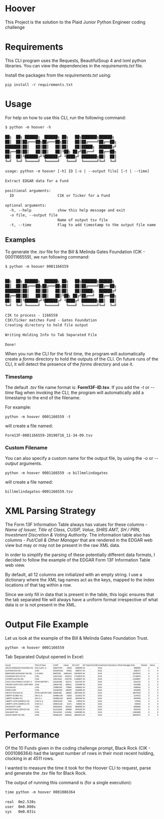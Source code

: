 
# Hoover

This Project is the solution to the Plaid Junior Python Engineer coding challenge

# Requirements

This CLI program uses the Requests, BeautifulSoup 4 and lxml python libraries.
You can view the dependencies in the _requirements.txt_ file.

Install the packages from the _requirements.txt_ using:

```shell
pip install -r requirements.txt
```

# Usage

For help on how to use this CLI, run the following command:

```shell
$ python -m hoover -h

██╗  ██╗ ██████╗  ██████╗ ██╗   ██╗███████╗██████╗
██║  ██║██╔═══██╗██╔═══██╗██║   ██║██╔════╝██╔══██╗
███████║██║   ██║██║   ██║██║   ██║█████╗  ██████╔╝
██╔══██║██║   ██║██║   ██║╚██╗ ██╔╝██╔══╝  ██╔══██╗
██║  ██║╚██████╔╝╚██████╔╝ ╚████╔╝ ███████╗██║  ██║
╚═╝  ╚═╝ ╚═════╝  ╚═════╝   ╚═══╝  ╚══════╝╚═╝  ╚═╝

usage: python -m hoover [-h] ID [-o | --output file] [-t | --time]

Extract EDGAR data for a Fund

positional arguments:
  ID                    CIK or Ticker for a Fund

optional arguments:
  -h, --help            show this help message and exit
  -o file, --output file
                        Name of output tsv file
  -t, --time            Flag to add timestamp to the output file name
```

## Examples

To generate the _.tsv_ file for the Bill & Melinda Gates Foundation (CIK - 0001166559), we run following command:

```shell
$ python -m hoover 0001166559


██╗  ██╗ ██████╗  ██████╗ ██╗   ██╗███████╗██████╗
██║  ██║██╔═══██╗██╔═══██╗██║   ██║██╔════╝██╔══██╗
███████║██║   ██║██║   ██║██║   ██║█████╗  ██████╔╝
██╔══██║██║   ██║██║   ██║╚██╗ ██╔╝██╔══╝  ██╔══██╗
██║  ██║╚██████╔╝╚██████╔╝ ╚████╔╝ ███████╗██║  ██║
╚═╝  ╚═╝ ╚═════╝  ╚═════╝   ╚═══╝  ╚══════╝╚═╝  ╚═╝

CIK to process - 1166559
CIK\Ticker matches Fund - Gates Foundation
Creating directory to hold file output

Writing Holding Info to Tab Separated File

Done!
```

When you run the CLI for the first time, the program will automatically create a _forms_ directory to hold the outputs of the CLI. On future runs of the CLI, it will detect the presence of the _forms_ directory and use it.

### Timestamp

The default _.tsv_ file name format is: __Form13F-ID.tsv__. If you add the _-t_ or _--time_ flag when invoking the CLI, the program will automatically add a timestamp to the end of the filename.

For example:

```shell
python -m hoover 0001166559 -t
```

will create a file named:

```text
Form13F-0001166559-20190716_11-34-09.tsv
```

### Custom Filename

You can also specify a custom name for the output file, by using the _-o_ or _--output_ arguments.

```shell
python -m hoover 0001166559 -o billmelindagates
```

will create a file named:

```text
billmelindagates-0001166559.tsv
```

# XML Parsing Strategy

The Form 13F Information Table always has values for these columns - _Name of Issuer, Title of Class, CUSIP, Value, SHRS AMT, SH / PRN, Investment Discretion & Voting Authority_.
The information table also has columns - _Put/Call & Other Manager_ that are rendered in the EDGAR web view but may or may not be present in the raw XML data.

In order to simplify the parsing of these potentially different data formats, I decided to follow the example of the EDGAR Form 13F Information Table web view.

By default, all 12 columns are initialized with an empty string. I use a dictionary where the XML tag names act as the keys, mapped to the index locations of that tag within a row.

Since we only fill in data that is present in the table, this logic ensures that the tab separated file will always have a uniform format irrespective of what data is or is not present in the XML.

# Output File Example

Let us look at the example of the Bill & Melinda Gates Foundation Trust.

```shell
python -m hoover 0001166559
```

Tab Separated Output opened in Excel:

![0001166559](excel-1166559.png)

# Performance

Of the 10 Funds given in the coding challenge prompt, Black Rock (CIK - 0001086364) had the largest number of rows in their most recent holding, clocking in at 4511 rows.

I wanted to measure the time it took for the Hoover CLI to request, parse and generate the _.tsv_ file for Black Rock.

The output of running this command is (for a single execution):

```shell
time python -m hoover 0001086364

real  0m2.538s
user  0m0.000s
sys   0m0.031s
```
